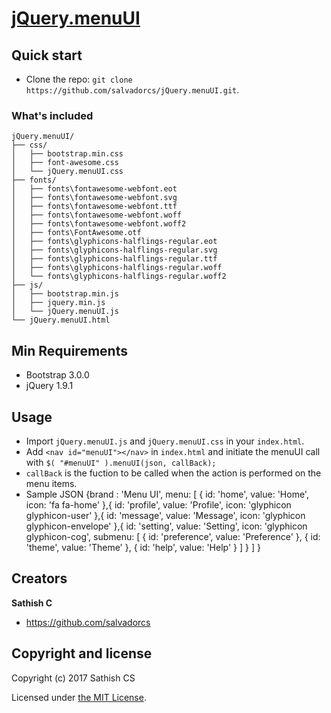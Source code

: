 # [jQuery.menuUI](https://github.com/salvadorcs/jQuery.menuUI)

## Quick start

* Clone the repo: `git clone https://github.com/salvadorcs/jQuery.menuUI.git`.

### What's included

```
jQuery.menuUI/
├── css/
│   ├── bootstrap.min.css
│   ├── font-awesome.css
│   └── jQuery.menuUI.css
├── fonts/
│   ├── fonts\fontawesome-webfont.eot
│   ├── fonts\fontawesome-webfont.svg
│   ├── fonts\fontawesome-webfont.ttf
│   ├── fonts\fontawesome-webfont.woff
│   ├── fonts\fontawesome-webfont.woff2
│   ├── fonts\FontAwesome.otf
│   ├── fonts\glyphicons-halflings-regular.eot
│   ├── fonts\glyphicons-halflings-regular.svg
│   ├── fonts\glyphicons-halflings-regular.ttf
│   ├── fonts\glyphicons-halflings-regular.woff
│   └── fonts\glyphicons-halflings-regular.woff2
├── js/
│   ├── bootstrap.min.js
│	├── jquery.min.js
│   └── jQuery.menuUI.js
└── jQuery.menuUI.html
```

## Min Requirements

* Bootstrap 3.0.0
* jQuery 1.9.1

## Usage
* Import `jQuery.menuUI.js` and `jQuery.menuUI.css` in your `index.html`.
* Add `<nav id="menuUI"></nav>` in `index.html` and initiate the menuUI call with `$( "#menuUI" ).menuUI(json, callBack);`
* `callBack` is the fuction to be called when the action is performed on the menu items.
* Sample JSON 
	{brand : 'Menu UI',
		menu: [
			{
				id: 'home',
				value: 'Home',
				icon: 'fa fa-home'
			},{
				id: 'profile',
				value: 'Profile',
				icon: 'glyphicon glyphicon-user'
			},{
				id: 'message',
				value: 'Message',
				icon: 'glyphicon glyphicon-envelope'
			},{
				id: 'setting',
				value: 'Setting',
				icon: 'glyphicon glyphicon-cog',
				submenu: [
					{ id: 'preference', value: 'Preference' },
					{ id: 'theme', value: 'Theme' },
					{ id: 'help', value: 'Help' }
				]
			}
		]
	}

## Creators

**Sathish C**

* <https://github.com/salvadorcs>


## Copyright and license

Copyright (c) 2017 Sathish CS

Licensed under [the MIT License][license].

[license]: https://github.com/salvadorcs/jQuery.menuUI/blob/master/LICENSE
